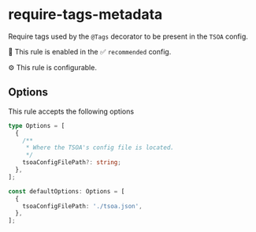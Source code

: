 # require-tags-metadata

Require tags used by the `@Tags` decorator to be present in the `TSOA` config.

💼 This rule is enabled in the ✅ `recommended` config.

⚙️ This rule is configurable.

<!-- end auto-generated rule header -->

## Options

This rule accepts the following options

<!-- start custom auto-generated options codeblock -->

```ts
type Options = [
  {
    /**
     * Where the TSOA's config file is located.
     */
    tsoaConfigFilePath?: string;
  },
];

const defaultOptions: Options = [
  {
    tsoaConfigFilePath: './tsoa.json',
  },
];
```

<!-- end custom auto-generated options codeblock -->
